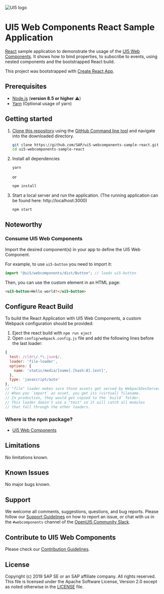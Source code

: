 ![UI5 logo](/docs/images/UI5_logo_wide.png)

# UI5 Web Components React Sample Application

[React](https://reactjs.org/) sample application to demonstrate the usage of the [UI5 Web Components](https://github.com/SAP/ui5-webcomponents). It shows how to bind properties, to subscribe to events, using nested components and the bootstrapped React build.
 
This project was bootstrapped with [Create React App](https://github.com/facebook/create-react-app).
 
## Prerequisites
- [Node.js](https://nodejs.org/) (**version 8.5 or higher** ⚠️)
- [Yarn](https://yarnpkg.com/en/) (Optional usage of yarn)

## Getting started
1. [Clone this repository](https://help.github.com/articles/cloning-a-repository/) using the [GitHub Command line tool](https://git-scm.com/book/en/v2/Getting-Started-Installing-Git) and navigate into the downloaded directory.
    ```sh
    git clone https://github.com/SAP/ui5-webcomponents-sample-react.git
    cd ui5-webcomponents-sample-react
    ```
1. Install all dependencies
    ```sh
    yarn
    ```
    or
    ```sh
    npm install
    ```

1.  Start a local server and run the application. (The running application can be found here: http://localhost:3000)
    ```sh
    npm start
    ```

## Noteworthy
 
### Consume UI5 Web Components
Import the desired component(s) in your app to define the UI5 Web Component.
 
For example, to use ```ui5-button``` you need to import it:
 
```js
import "@ui5/webcomponents/dist/Button"; // loads ui5-button
```
 
Then, you can use the custom element in an HTML page:
 
```html
<ui5-button>Hello world!</ui5-button>
```

## Configure React Build
To build the React Application with UI5 Web Components, a custom Webpack configuration should be provided:

1. Eject the react build with ```npm run eject```
2. Open ```config/webpack.config.js``` file and add the following lines before the last loader:
```js
{
  test: /cldr\/.*\.json$/,
  loader: 'file-loader',
  options: {
    name: 'static/media/[name].[hash:8].[ext]',
  },
  type: 'javascript/auto'
},
// "file" loader makes sure those assets get served by WebpackDevServer.
// When you `import` an asset, you get its (virtual) filename.
// In production, they would get copied to the `build` folder.
// This loader doesn't use a "test" so it will catch all modules
// that fall through the other loaders.
```

### Where is the npm package?
- [UI5 Web Components](https://www.npmjs.com/package/@ui5/webcomponents)

## Limitations
No limitations known.

## Known Issues
No major bugs known.

## Support
We welcome all comments, suggestions, questions, and bug reports. Please follow our [Support Guidelines](https://github.com/SAP/ui5-webcomponents/blob/master/SUPPORT.md#-content) on how to report an issue, or chat with us in the `#webcomponents` channel of the [OpenUI5 Community Slack](https://join-ui5-slack.herokuapp.com/).

## Contribute to UI5 Web Components
Please check our [Contribution Guidelines](https://github.com/SAP/ui5-webcomponents/blob/master/CONTRIBUTING.md).

## License
Copyright (c) 2019 SAP SE or an SAP affiliate company. All rights reserved.
This file is licensed under the Apache Software License, Version 2.0 except as noted otherwise in the [LICENSE](/LICENSE.txt) file.
